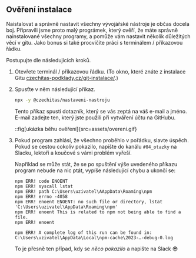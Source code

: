 ## Ověření instalace

Naistalovat a správně nastavit všechny vývojářské nástroje je občas docela boj. Připravili jsme proto malý prográmek, který ověří, že máte správně nainstalované všechny programy, a pomůže vám nastavit několik důležitých věcí v gitu. Jako bonus si také procvičíte práci s terminálem / příkazovou řádku.

Postupujte dle následujicích kroků.

1. Otevřete terminál / příkazovou řádku. (To okno, které znáte z instalace Gitu [czechitas-podklady.cz/git-instalace/](https://czechitas-podklady.cz/git-instalace/).)
1. Spusťte v něm následující příkaz.

   ```sh
   npx -y @czechitas/nastaveni-nastroju
   ```

   Tento příkaz spustí dotazník, který se vás zeptá na váš e-mail a jméno. E-mail zadejte ten, který jste použili při vytváření účtu na GitHubu.

   ::fig[ukázka běhu ověření]{src=assets/overeni.gif}

1. Pokud program zahlásí, že všechno proběhlo v pořádku, slavte úspěch. Pokud se cestou cokoliv pokazilo, napište do kanálu `#04_otazky` na Slacku, lektoři a koučové s vámi problém vyřeší.

   Například se může stát, že se po spuštění výše uvedeného příkazu program nebude na nic ptát, vypíše následující chybu a ukončí se:

   ```
   npm ERR! code ENOENT
   npm ERR! syscall lstat
   npm ERR! path C:\Users\uzivatel\AAppData\Roaming\npm
   npm ERR! errno -4058
   npm ERR! enoent ENOENT: no such file or directory, lstat 'C:\Users\uzivatel\AppData\Roaming\npm'
   npm ERR! enoent This is related to npm not being able to find a file.
   npm ERR! enoent

   npm ERR! A complete log of this run can be found in: C:\Users\uzivatel\AppData\Local\npm-cache\2023-…-debug-0.log

   ```

   To je přesně ten případ, kdy se _něco pokazilo_ a napište na Slack 😎
